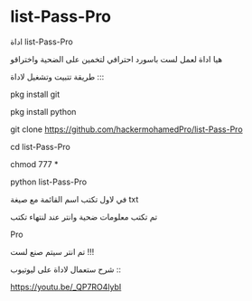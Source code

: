 # list-Pass-Pro

اداة list-Pass-Pro

هيا اداة لعمل لست باسورد احترافي لتخمين على الضحية واختراقو 

طريقة تتبيت وتشغيل لاداة :::

pkg install git

pkg install python 

git clone https://github.com/hackermohamedPro/list-Pass-Pro

cd list-Pass-Pro

chmod 777 *

python list-Pass-Pro

في لاول تكتب اسم القائمة مع صيغة txt
 
 تم تكتب معلومات ضحية وانتر عند لنتهاء تكتب
 
 Pro
 
 تم انتر سيتم صنع لست !!!
 
 شرح ستعمال لاداة على ليوتيوب ::
 
 https://youtu.be/_QP7RO4lybI
